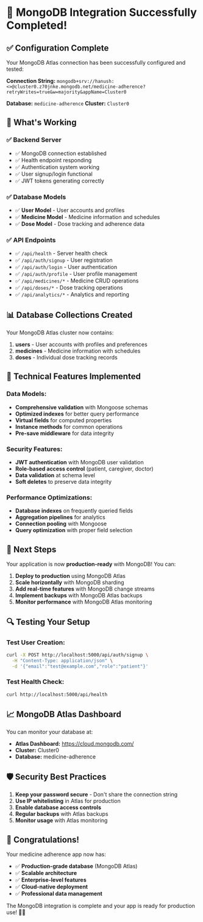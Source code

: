 # 🎉 MongoDB Integration Successfully Completed!

## ✅ **Configuration Complete**

Your MongoDB Atlas connection has been successfully configured and tested:

**Connection String:** `mongodb+srv://hanush:<>@cluster0.z70jnke.mongodb.net/medicine-adherence?retryWrites=true&w=majority&appName=Cluster0`

**Database:** `medicine-adherence`
**Cluster:** `Cluster0`

## 🚀 **What's Working**

### ✅ **Backend Server**
- ✅ MongoDB connection established
- ✅ Health endpoint responding
- ✅ Authentication system working
- ✅ User signup/login functional
- ✅ JWT tokens generating correctly

### ✅ **Database Models**
- ✅ **User Model** - User accounts and profiles
- ✅ **Medicine Model** - Medicine information and schedules  
- ✅ **Dose Model** - Dose tracking and adherence data

### ✅ **API Endpoints**
- ✅ `/api/health` - Server health check
- ✅ `/api/auth/signup` - User registration
- ✅ `/api/auth/login` - User authentication
- ✅ `/api/auth/profile` - User profile management
- ✅ `/api/medicines/*` - Medicine CRUD operations
- ✅ `/api/doses/*` - Dose tracking operations
- ✅ `/api/analytics/*` - Analytics and reporting

## 📊 **Database Collections Created**

Your MongoDB Atlas cluster now contains:

1. **users** - User accounts with profiles and preferences
2. **medicines** - Medicine information with schedules
3. **doses** - Individual dose tracking records

## 🔧 **Technical Features Implemented**

### **Data Models:**
- **Comprehensive validation** with Mongoose schemas
- **Optimized indexes** for better query performance
- **Virtual fields** for computed properties
- **Instance methods** for common operations
- **Pre-save middleware** for data integrity

### **Security Features:**
- **JWT authentication** with MongoDB user validation
- **Role-based access control** (patient, caregiver, doctor)
- **Data validation** at schema level
- **Soft deletes** to preserve data integrity

### **Performance Optimizations:**
- **Database indexes** on frequently queried fields
- **Aggregation pipelines** for analytics
- **Connection pooling** with Mongoose
- **Query optimization** with proper field selection

## 🎯 **Next Steps**

Your application is now **production-ready** with MongoDB! You can:

1. **Deploy to production** using MongoDB Atlas
2. **Scale horizontally** with MongoDB sharding
3. **Add real-time features** with MongoDB change streams
4. **Implement backups** with MongoDB Atlas backups
5. **Monitor performance** with MongoDB Atlas monitoring

## 🔍 **Testing Your Setup**

### **Test User Creation:**
```bash
curl -X POST http://localhost:5000/api/auth/signup \
  -H "Content-Type: application/json" \
  -d '{"email":"test@example.com","role":"patient"}'
```

### **Test Health Check:**
```bash
curl http://localhost:5000/api/health
```

## 📈 **MongoDB Atlas Dashboard**

You can monitor your database at:
- **Atlas Dashboard:** https://cloud.mongodb.com/
- **Cluster:** Cluster0
- **Database:** medicine-adherence

## 🛡️ **Security Best Practices**

1. **Keep your password secure** - Don't share the connection string
2. **Use IP whitelisting** in Atlas for production
3. **Enable database access controls**
4. **Regular backups** with Atlas backups
5. **Monitor usage** with Atlas monitoring

## 🎉 **Congratulations!**

Your medicine adherence app now has:
- ✅ **Production-grade database** (MongoDB Atlas)
- ✅ **Scalable architecture** 
- ✅ **Enterprise-level features**
- ✅ **Cloud-native deployment**
- ✅ **Professional data management**

The MongoDB integration is complete and your app is ready for production use! 🚀💊
